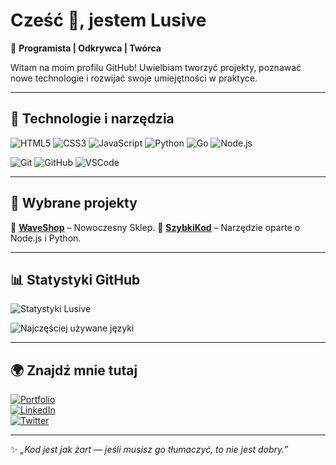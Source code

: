 # Cześć 👋, jestem Lusive  

🚀 **Programista | Odkrywca | Twórca**  

Witam na moim profilu GitHub! Uwielbiam tworzyć projekty, poznawać nowe technologie i rozwijać swoje umiejętności w praktyce.  

---

## 🔧 Technologie i narzędzia
![HTML5](https://img.shields.io/badge/Kod-HTML5-orange?style=flat&logo=html5) 
![CSS3](https://img.shields.io/badge/Kod-CSS3-blue?style=flat&logo=css3) 
![JavaScript](https://img.shields.io/badge/Kod-JavaScript-yellow?style=flat&logo=javascript) 
![Python](https://img.shields.io/badge/Kod-Python-blue?style=flat&logo=python) 
![Go](https://img.shields.io/badge/Kod-Go-00ADD8?style=flat&logo=go) 
![Node.js](https://img.shields.io/badge/Kod-Node.js-green?style=flat&logo=node.js)  

![Git](https://img.shields.io/badge/Narzędzie-Git-red?style=flat&logo=git) 
![GitHub](https://img.shields.io/badge/Narzędzie-GitHub-black?style=flat&logo=github) 
![VSCode](https://img.shields.io/badge/Edytor-VSCode-blue?style=flat&logo=visual-studio-code)  

---

## 📌 Wybrane projekty
🌟 [**WaveShop**](https://discord.gg/waveshop) – Nowoczesny Sklep.
🌟 [**SzybkiKod**](https://szybkikod.pl) – Narzędzie oparte o Node.js i Python.  

---

## 📊 Statystyki GitHub
![Statystyki Lusive](https://github-readme-stats.vercel.app/api?username=wavyltc&show_icons=true&theme=tokyonight)  

![Najczęściej używane języki](https://github-readme-stats.vercel.app/api/top-langs/?username=wavyltc&layout=compact&theme=tokyonight)  

---

## 🌍 Znajdź mnie tutaj
[![Portfolio](https://img.shields.io/badge/Portfolio-000?style=flat&logo=firefox&logoColor=white)](https://twoja-strona.com)  
[![LinkedIn](https://img.shields.io/badge/LinkedIn-blue?style=flat&logo=linkedin)](https://linkedin.com/in/twoj-link)  
[![Twitter](https://img.shields.io/badge/Twitter-1DA1F2?style=flat&logo=twitter&logoColor=white)](https://twitter.com/twoj-handle)  

---
✨ _„Kod jest jak żart — jeśli musisz go tłumaczyć, to nie jest dobry.”_  
